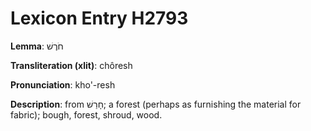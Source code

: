# Lexicon Entry H2793

**Lemma**: חֹרֶשׁ

**Transliteration (xlit)**: chôresh

**Pronunciation**: kho'-resh

**Description**:
from חָרַשׁ; a forest (perhaps as furnishing the material for fabric); bough, forest, shroud, wood.
